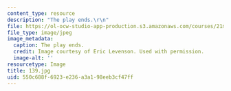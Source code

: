 ```yaml
---
content_type: resource
description: "The play ends.\r\n"
file: https://ol-ocw-studio-app-production.s3.amazonaws.com/courses/21m-873-theater-arts-topics-suburbia-january-iap-2008/550c688f6923e236a3a198eeb3cf47ff_139.jpg
file_type: image/jpeg
image_metadata:
  caption: The play ends.
  credit: Image courtesy of Eric Levenson. Used with permission.
  image-alt: ''
resourcetype: Image
title: 139.jpg
uid: 550c688f-6923-e236-a3a1-98eeb3cf47ff
---
```

